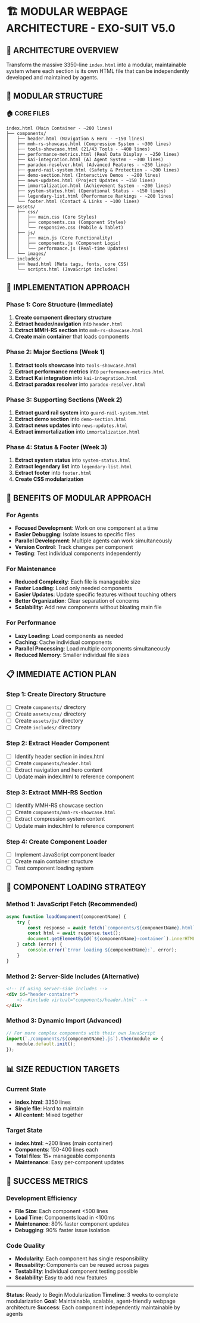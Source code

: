 # 🏗️ MODULAR WEBPAGE ARCHITECTURE - EXO-SUIT V5.0

## 🎯 ARCHITECTURE OVERVIEW
Transform the massive 3350-line `index.html` into a modular, maintainable system where each section is its own HTML file that can be independently developed and maintained by agents.

## 📁 MODULAR STRUCTURE

### 🏠 CORE FILES
```
index.html (Main Container - ~200 lines)
├── components/
│   ├── header.html (Navigation & Hero - ~150 lines)
│   ├── mmh-rs-showcase.html (Compression System - ~300 lines)
│   ├── tools-showcase.html (21/43 Tools - ~400 lines)
│   ├── performance-metrics.html (Real Data Display - ~250 lines)
│   ├── kai-integration.html (AI Agent System - ~300 lines)
│   ├── paradox-resolver.html (Advanced Features - ~250 lines)
│   ├── guard-rail-system.html (Safety & Protection - ~200 lines)
│   ├── demo-section.html (Interactive Demos - ~200 lines)
│   ├── news-updates.html (Project Updates - ~150 lines)
│   ├── immortalization.html (Achievement System - ~200 lines)
│   ├── system-status.html (Operational Status - ~150 lines)
│   ├── legendary-list.html (Performance Rankings - ~200 lines)
│   └── footer.html (Contact & Links - ~100 lines)
├── assets/
│   ├── css/
│   │   ├── main.css (Core Styles)
│   │   ├── components.css (Component Styles)
│   │   └── responsive.css (Mobile & Tablet)
│   ├── js/
│   │   ├── main.js (Core Functionality)
│   │   ├── components.js (Component Logic)
│   │   └── performance.js (Real-time Updates)
│   └── images/
└── includes/
    ├── head.html (Meta tags, fonts, core CSS)
    └── scripts.html (JavaScript includes)
```

## 🔧 IMPLEMENTATION APPROACH

### Phase 1: Core Structure (Immediate)
1. **Create component directory structure**
2. **Extract header/navigation** into `header.html`
3. **Extract MMH-RS section** into `mmh-rs-showcase.html`
4. **Create main container** that loads components

### Phase 2: Major Sections (Week 1)
1. **Extract tools showcase** into `tools-showcase.html`
2. **Extract performance metrics** into `performance-metrics.html`
3. **Extract Kai integration** into `kai-integration.html`
4. **Extract paradox resolver** into `paradox-resolver.html`

### Phase 3: Supporting Sections (Week 2)
1. **Extract guard rail system** into `guard-rail-system.html`
2. **Extract demo section** into `demo-section.html`
3. **Extract news updates** into `news-updates.html`
4. **Extract immortalization** into `immortalization.html`

### Phase 4: Status & Footer (Week 3)
1. **Extract system status** into `system-status.html`
2. **Extract legendary list** into `legendary-list.html`
3. **Extract footer** into `footer.html`
4. **Create CSS modularization**

## 🚀 BENEFITS OF MODULAR APPROACH

### For Agents
- **Focused Development**: Work on one component at a time
- **Easier Debugging**: Isolate issues to specific files
- **Parallel Development**: Multiple agents can work simultaneously
- **Version Control**: Track changes per component
- **Testing**: Test individual components independently

### For Maintenance
- **Reduced Complexity**: Each file is manageable size
- **Faster Loading**: Load only needed components
- **Easier Updates**: Update specific features without touching others
- **Better Organization**: Clear separation of concerns
- **Scalability**: Add new components without bloating main file

### For Performance
- **Lazy Loading**: Load components as needed
- **Caching**: Cache individual components
- **Parallel Processing**: Load multiple components simultaneously
- **Reduced Memory**: Smaller individual file sizes

## 📋 IMMEDIATE ACTION PLAN

### Step 1: Create Directory Structure
- [ ] Create `components/` directory
- [ ] Create `assets/css/` directory
- [ ] Create `assets/js/` directory
- [ ] Create `includes/` directory

### Step 2: Extract Header Component
- [ ] Identify header section in index.html
- [ ] Create `components/header.html`
- [ ] Extract navigation and hero content
- [ ] Update main index.html to reference component

### Step 3: Extract MMH-RS Section
- [ ] Identify MMH-RS showcase section
- [ ] Create `components/mmh-rs-showcase.html`
- [ ] Extract compression system content
- [ ] Update main index.html to reference component

### Step 4: Create Component Loader
- [ ] Implement JavaScript component loader
- [ ] Create main container structure
- [ ] Test component loading system

## 🔄 COMPONENT LOADING STRATEGY

### Method 1: JavaScript Fetch (Recommended)
```javascript
async function loadComponent(componentName) {
    try {
        const response = await fetch(`components/${componentName}.html`);
        const html = await response.text();
        document.getElementById(`${componentName}-container`).innerHTML = html;
    } catch (error) {
        console.error(`Error loading ${componentName}:`, error);
    }
}
```

### Method 2: Server-Side Includes (Alternative)
```html
<!-- If using server-side includes -->
<div id="header-container">
    <!--#include virtual="components/header.html" -->
</div>
```

### Method 3: Dynamic Import (Advanced)
```javascript
// For more complex components with their own JavaScript
import(`./components/${componentName}.js`).then(module => {
    module.default.init();
});
```

## 📊 SIZE REDUCTION TARGETS

### Current State
- **index.html**: 3350 lines
- **Single file**: Hard to maintain
- **All content**: Mixed together

### Target State
- **index.html**: ~200 lines (main container)
- **Components**: 150-400 lines each
- **Total files**: 15+ manageable components
- **Maintenance**: Easy per-component updates

## 🎯 SUCCESS METRICS

### Development Efficiency
- **File Size**: Each component <500 lines
- **Load Time**: Components load in <100ms
- **Maintenance**: 80% faster component updates
- **Debugging**: 90% faster issue isolation

### Code Quality
- **Modularity**: Each component has single responsibility
- **Reusability**: Components can be reused across pages
- **Testability**: Individual component testing possible
- **Scalability**: Easy to add new features

---

**Status**: Ready to Begin Modularization
**Timeline**: 3 weeks to complete modularization
**Goal**: Maintainable, scalable, agent-friendly webpage architecture
**Success**: Each component independently maintainable by agents
